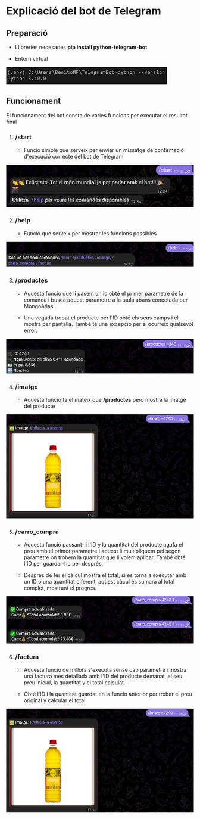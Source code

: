 # Explicació del bot de Telegram

## Preparació
- Llibreries necesaries 
    **pip install python-telegram-bot**

- Entorn virtual

![alt text](versio_python.png)

## Funcionament

El funcionament del bot consta de varies funcions per executar el resultat final 

1. ### /start
    - Funció simple que serveix per enviar un missatge de confirmació d'execució correcte del bot de Telegram

![alt text](start.png)

2. ### /help
    - Funció que serveix per mostrar les funcions possibles

![alt text](help.png)

3. ### /productes
    - Aquesta funció que li pasem un id obté el primer parametre de la comanda i busca aquest parametre a la taula abans conectada per MongoAtlas.

    - Una vegada trobat el producte per l'ID obté els seus camps i el mostra per pantalla. També té una excepció per si ocurreix qualsevol error.

![alt text](producte.png)

4. ### /imatge
    - Aquesta funció fa el mateix que **/productes** pero mostra la imatge del producte

![alt text](imatge.png)

5. ### /carro_compra
    - Aquesta funció passant-li l'ID y la quantitat del producte agafa el preu amb el primer parametre i aquest li multipliquem pel segon parametre on trobem la quantitat que li volem aplicar. També obté l'ID per guardar-ho per després.

    - Després de fer el càlcul mostra el total, si es torna a executar amb un ID o una quantitat diferent, aquest càcul és sumarà al total complet, mostrant el progres.

![alt text](carro_compra.png)

6. ### /factura
    - Aquesta funció de millora s'executa sense cap parametre i mostra una factura més detallada amb l'ID del producte demanat, el seu preu inicial, la quantitat y el total calculat.

    - Obté l'ID i la quantitat guardat en la funció anterior per trobar el preu original y calcular el total

![alt text](factura.png)